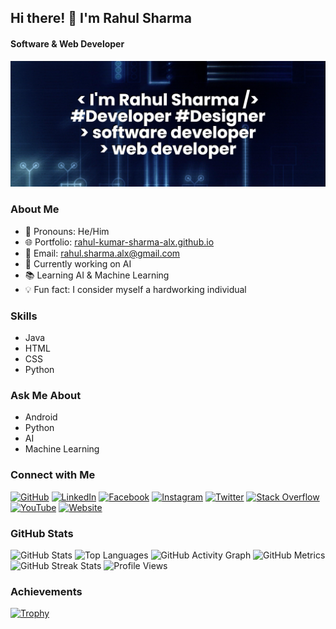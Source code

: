 ## Hi there! 👋 I'm Rahul Sharma
#### Software & Web Developer
![Banner](https://github.com/rahul-kumar-sharma-alx/rahul-kumar-sharma-alx/blob/main/banner.png)

### About Me
- 🌟 Pronouns: He/Him
- 🌐 Portfolio: [rahul-kumar-sharma-alx.github.io](https://rahul-kumar-sharma-alx.github.io)
- 📧 Email: rahul.sharma.alx@gmail.com
- 🎯 Currently working on AI
- 📚 Learning AI & Machine Learning
- 💡 Fun fact: I consider myself a hardworking individual

### Skills
- Java
- HTML
- CSS
- Python

### Ask Me About
- Android
- Python
- AI
- Machine Learning

### Connect with Me
[![GitHub](https://cdn.jsdelivr.net/npm/simple-icons@3.0.1/icons/github.svg)](https://github.com/rahul-kumar-sharma-alx)
[![LinkedIn](https://cdn.jsdelivr.net/npm/simple-icons@3.0.1/icons/linkedin.svg)](https://www.linkedin.com/in/sharma-rahul-alx/)
[![Facebook](https://cdn.jsdelivr.net/npm/simple-icons@3.0.1/icons/facebook.svg)](https://www.facebook.com/)
[![Instagram](https://cdn.jsdelivr.net/npm/simple-icons@3.0.1/icons/instagram.svg)](https://www.instagram.com/_alx_sharma/)
[![Twitter](https://cdn.jsdelivr.net/npm/simple-icons@3.0.1/icons/twitter.svg)](https://twitter.com/)
[![Stack Overflow](https://cdn.jsdelivr.net/npm/simple-icons@3.0.1/icons/stackoverflow.svg)](https://stackoverflow.com/users/)
[![YouTube](https://cdn.jsdelivr.net/npm/simple-icons@3.0.1/icons/youtube.svg)](https://www.youtube.com/channel/)
[![Website](https://cdn.jsdelivr.net/npm/simple-icons@3.0.1/icons/icloud.svg)](https://rahul-kumar-sharma-alx.github.io)

### GitHub Stats
![GitHub Stats](https://github-readme-stats.vercel.app/api?username=rahul-kumar-sharma-alx&show_icons=true&count_private=true)
![Top Languages](https://github-readme-stats.vercel.app/api/top-langs/?username=rahul-kumar-sharma-alx)
![GitHub Activity Graph](https://activity-graph.herokuapp.com/graph?username=rahul-kumar-sharma-alx)
![GitHub Metrics](https://metrics.lecoq.io/rahul-kumar-sharma-alx)
![GitHub Streak Stats](https://streak-stats.demolab.com/?user=rahul-kumar-sharma-alx)
![Profile Views](https://gpvc.arturio.dev/rahul-kumar-sharma-alx)

### Achievements
[![Trophy](https://github-profile-trophy.vercel.app/?username=rahul-kumar-sharma-alx)](https://github.com/ryo-ma/github-profile-trophy)
